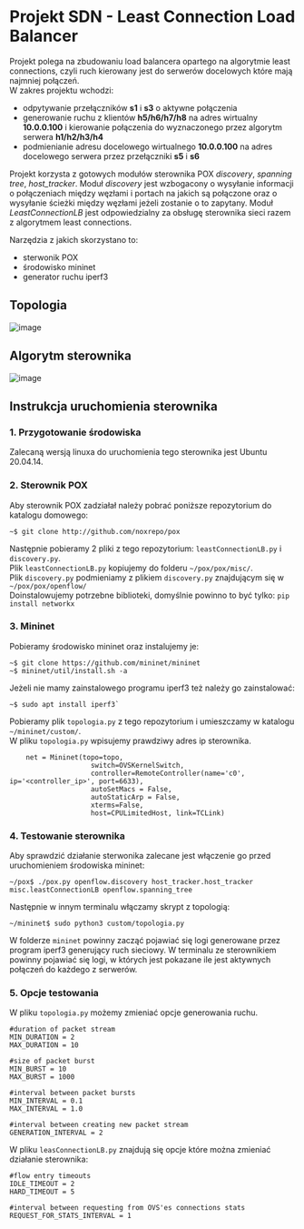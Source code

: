 # Projekt SDN - Least Connection Load Balancer #

Projekt polega na zbudowaniu load balancera opartego na algorytmie least connections, czyli ruch kierowany jest do serwerów docelowych które mają najmniej połączeń.  
W zakres projektu wchodzi:  
- odpytywanie przełączników **s1** i **s3** o aktywne połączenia
- generowanie ruchu z klientów **h5/h6/h7/h8** na adres wirtualny **10.0.0.100** i kierowanie połączenia do wyznaczonego przez algorytm serwera **h1/h2/h3/h4**
- podmienianie adresu docelowego wirtualnego **10.0.0.100** na adres docelowego serwera przez przełączniki **s5** i **s6**

Projekt korzysta z gotowych modułów sterownika POX *discovery*, *spanning tree*, *host_tracker*. Moduł *discovery* jest wzbogacony o wysyłanie informacji o połączeniach między węzłami i portach na jakich są połączone oraz o wysyłanie ścieżki między węzłami jeżeli zostanie o to zapytany.
Moduł *LeastConnectionLB* jest odpowiedzialny za obsługę sterownika sieci razem z algorytmem least connections.

Narzędzia z jakich skorzystano to:
- sterwonik POX
- środowisko mininet
- generator ruchu iperf3
  
## Topologia ##

![image](https://github.com/user-attachments/assets/7ed83267-4321-4976-9ba1-9c31f57abedd)



## Algorytm sterownika ##
![image](https://github.com/user-attachments/assets/08491389-cd2b-4586-8a9b-ea01e602bda7)

## Instrukcja uruchomienia sterownika ##
### 1. Przygotowanie środowiska ###
Zalecaną wersją linuxa do uruchomienia tego sterownika jest Ubuntu 20.04.14. 

### 2. Sterownik POX ###
Aby sterownik POX zadziałał należy pobrać poniższe repozytorium do katalogu domowego:  
```
~$ git clone http://github.com/noxrepo/pox
``` 
Następnie pobieramy 2 pliki z tego repozytorium: `leastConnectionLB.py` i `discovery.py`.  
Plik `leastConnectionLB.py` kopiujemy do folderu `~/pox/pox/misc/`.  
Plik `discovery.py` podmieniamy z plikiem `discovery.py` znajdującym się w `~/pox/pox/openflow/`  
Doinstalowujemy potrzebne biblioteki, domyślnie powinno to być tylko: `pip install networkx`  

### 3. Mininet ###
Pobieramy środowisko mininet oraz instalujemy je:  
```
~$ git clone https://github.com/mininet/mininet
~$ mininet/util/install.sh -a
```
Jeżeli nie mamy zainstalowego programu iperf3 też należy go zainstalować:  
```
~$ sudo apt install iperf3`
```
Pobieramy plik `topologia.py` z tego repozytorium i umieszczamy w katalogu `~/mininet/custom/`.  
W pliku `topologia.py` wpisujemy prawdziwy adres ip sterownika.
```
    net = Mininet(topo=topo,
                    switch=OVSKernelSwitch,
                    controller=RemoteController(name='c0', ip='<controller_ip>', port=6633),
                    autoSetMacs = False,
                    autoStaticArp = False,
                    xterms=False,
                    host=CPULimitedHost, link=TCLink)
```

### 4. Testowanie sterownika ###
Aby sprawdzić działanie sterwonika zalecane jest włączenie go przed uruchomieniem środowiska mininet:  
```
~/pox$ ./pox.py openflow.discovery host_tracker.host_tracker misc.leastConnectionLB openflow.spanning_tree
```
Następnie w innym terminalu włączamy skrypt z topologią:  
```
~/mininet$ sudo python3 custom/topologia.py
```
W folderze `mininet` powinny zacząć pojawiać się logi generowane przez program iperf3 generujący ruch sieciowy.
W terminalu ze sterownikiem powinny pojawiać się logi, w których jest pokazane ile jest aktywnych połączeń do każdego z serwerów.  

### 5. Opcje testowania ###
W pliku `topologia.py` możemy zmieniać opcje generowania ruchu.  
```
#duration of packet stream
MIN_DURATION = 2
MAX_DURATION = 10

#size of packet burst
MIN_BURST = 10
MAX_BURST = 1000

#interval between packet bursts
MIN_INTERVAL = 0.1
MAX_INTERVAL = 1.0

#interval between creating new packet stream
GENERATION_INTERVAL = 2
```

W pliku `leasConnectionLB.py` znajdują się opcje które można zmieniać działanie sterownika:  
```
#flow entry timeouts
IDLE_TIMEOUT = 2
HARD_TIMEOUT = 5

#interval between requesting from OVS'es connections stats 
REQUEST_FOR_STATS_INTERVAL = 1
```

